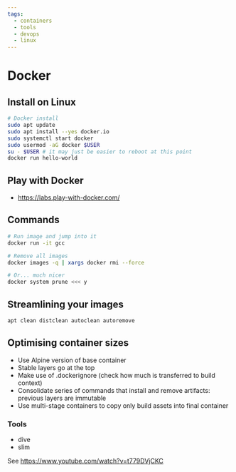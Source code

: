 ```yaml
---
tags:
  - containers
  - tools
  - devops
  - linux
---
```


# Docker

## Install on Linux

```bash
# Docker install
sudo apt update
sudo apt install --yes docker.io
sudo systemctl start docker
sudo usermod -aG docker $USER
su - $USER # it may just be easier to reboot at this point
docker run hello-world
```

## Play with Docker

- https://labs.play-with-docker.com/

## Commands

```bash
# Run image and jump into it
docker run -it gcc

# Remove all images
docker images -q | xargs docker rmi --force

# Or... much nicer
docker system prune <<< y
```

## Streamlining your images

```bash
apt clean distclean autoclean autoremove
```

## Optimising container sizes

- Use Alpine version of base container
- Stable layers go at the top
- Make use of .dockerignore (check how much is transferred to build context)
- Consolidate series of commands that install and remove artifacts: previous layers are immutable
- Use multi-stage containers to copy only build assets into final container

### Tools

- dive
- slim

See https://www.youtube.com/watch?v=t779DVjCKC

